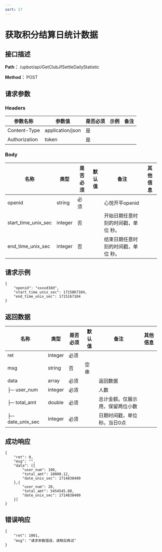 ```yaml
---
sort: 17
---
```


# 获取积分结算日统计数据

## 接口描述

**Path：** /upbot/api/GetClubJfSettleDailyStatistic

**Method：** POST


## 请求参数

### Headers

| 参数名称          | 参数值              | 是否必须 | 示例 | 备注 |
|---------------|------------------|------|----|----|
| Content-Type  | application/json | 是    |    |    |
| Authorization | token            | 是    |    |    |    |

### Body

| 名称                   |      类型      | 是否必须 | 默认值 | 备注                                           | 其他信息                                                 |
|------------------------|---------------|----------|-------|------------------------------------------------|---------------------------------------------------------|
| openid              |     string    |   必须   |       | 心悦开平openid                                        |                                                         |
| start_time_unix_sec              |     integer    |   否   |       |  开始日期任意时刻的时间戳，单位 秒。                                        |                                                         |
| end_time_unix_sec              |     integer    |   否   |       |  结束日期任意时刻的时间戳，单位 秒。                                        |                                                         |

## 请求示例
```
{
    "openid": "xxxxd3dd",
    "start_time_unix_sec": 1715067104,
    "end_time_unix_sec": 1715167104
}
```

## 返回数据

|                名称              |           类型         | 是否必须 | 默认值 |       备注                                 |    其他信息     |
|----------------------------------|-----------------------|----------|-------|--------------------------------------------|----------------|
| ret                              |  integer              |   必须   |        |                                           |                |
| msg                              |  string               |    否    |  空串  |                                           |                |
| data                             |  array               |   必须   |        |     返回数据                              |               |
| ├─  user_num                     |  integer         |   必须   |        |  人数                          |               |
| ├─  total_amt                    |  double         |   必须   |        |  总计金额。仅展示用，保留两位小数                          |               |
| ├─  date_unix_sec                |  integer         |   必须   |        |  日期时间戳，单位 秒。当日0点                          |               |


## 成功响应
```
{
    "ret": 0,
    "msg": "",
    "data": [{
        "user_num": 100,
        "total_amt": 10000.12,
        "date_unix_sec": 1714838400
    },{
        "user_num": 20,
        "total_amt": 5454545.88,
        "date_unix_sec": 1714838400
    }]
}
```

## 错误响应
```
{
    "ret": 1001,
    "msg": "请求参数错误，请稍后再试"
}
```